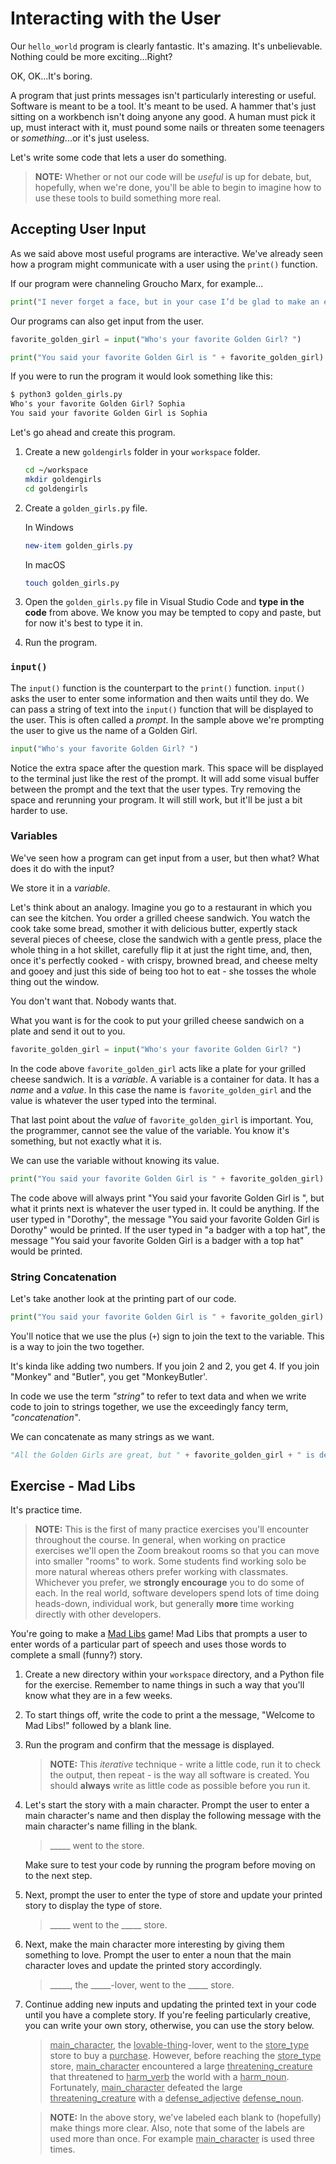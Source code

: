 # Interacting with the User

Our `hello_world` program is clearly fantastic. It's amazing. It's unbelievable. Nothing could be more exciting...Right?

OK, OK...It's boring.

A program that just prints messages isn't particularly interesting or useful. Software is meant to be a tool. It's meant to be used. A hammer that's just sitting on a workbench isn't doing anyone any good. A human must pick it up, must interact with it, must pound some nails or threaten some teenagers or _something_...or it's just useless.

Let's write some code that lets a user do something.

> **NOTE:** Whether or not our code will be _useful_ is up for debate, but, hopefully, when we're done, you'll be able to begin to imagine how to use these tools to build something more real.

## Accepting User Input

As we said above most useful programs are interactive. We've already seen how a program might communicate with a user using the `print()` function.

If our program were channeling Groucho Marx, for example...

```python
print("I never forget a face, but in your case I’d be glad to make an exception.")
```

Our programs can also get input from the user.

```python
favorite_golden_girl = input("Who's your favorite Golden Girl? ")

print("You said your favorite Golden Girl is " + favorite_golden_girl)
```

If you were to run the program it would look something like this:

```txt
$ python3 golden_girls.py 
Who's your favorite Golden Girl? Sophia
You said your favorite Golden Girl is Sophia
```

Let's go ahead and create this program.

1. Create a new `goldengirls` folder in your `workspace` folder.

    ```sh
    cd ~/workspace
    mkdir goldengirls
    cd goldengirls
    ```

1. Create a `golden_girls.py` file.

    In Windows
    ```powershell
    new-item golden_girls.py
    ```

    In macOS
    ```sh
    touch golden_girls.py
    ```

1. Open the `golden_girls.py` file in Visual Studio Code and **type in the code** from above. We know you may be tempted to copy and paste, but for now it's best to type it in.

1. Run the program.

### `input()`

The `input()` function is the counterpart to the `print()` function. `input()` asks the user to enter some information and then waits until they do. We can pass a string of text into the `input()` function that will be displayed to the user. This is often called a _prompt_. In the sample above we're prompting the user to give us the name of a Golden Girl.

```python
input("Who's your favorite Golden Girl? ")
```

Notice the extra space after the question mark. This space will be displayed to the terminal just like the rest of the prompt. It will add some visual buffer between the prompt and the text that the user types. Try removing the space and rerunning your program. It will still work, but it'll be just a bit harder to use.

### Variables

We've seen how a program can get input from a user, but then what? What does it do with the input?

We store it in a _variable_.

Let's think about an analogy. Imagine you go to a restaurant in which you can see the kitchen. You order a grilled cheese sandwich. You watch the cook take some bread, smother it with delicious butter, expertly stack several pieces of cheese, close the sandwich with a gentle press, place the whole thing in a hot skillet, carefully flip it at just the right time, and, then, once it's perfectly cooked - with crispy, browned bread, and cheese melty and gooey and just this side of being too hot to eat - she tosses the whole thing out the window.

You don't want that. Nobody wants that.

What you want is for the cook to put your grilled cheese sandwich on a plate and send it out to you.

```python
favorite_golden_girl = input("Who's your favorite Golden Girl? ")
```

In the code above `favorite_golden_girl` acts like a plate for your grilled cheese sandwich. It is a _variable_. A variable is a container for data. It has a _name_ and a _value_. In this case the name is `favorite_golden_girl` and the value is whatever the user typed into the terminal.

That last point about the _value_ of `favorite_golden_girl` is important. You, the programmer, cannot see the value of the variable. You know it's something, but not exactly what it is.

We can use the variable without knowing its value.

```python
print("You said your favorite Golden Girl is " + favorite_golden_girl)
```

The code above will always print "You said your favorite Golden Girl is ", but what it prints next is whatever the user typed in. It could be anything. If the user typed in "Dorothy", the message "You said your favorite Golden Girl is Dorothy" would be printed. If the user typed in "a badger with a top hat", the message "You said your favorite Golden Girl is a badger with a top hat" would be printed.

### String Concatenation

Let's take another look at the printing part of our code.

```python
print("You said your favorite Golden Girl is " + favorite_golden_girl)
```

You'll notice that we use the plus (`+`) sign to join the text to the variable. This is a way to join the two together.

It's kinda like adding two numbers. If you join 2 and 2, you get 4. If you join "Monkey" and "Butler", you get "MonkeyButler'.

In code we use the term _"string"_ to refer to text data and when we write code to join to strings together, we use the exceedingly fancy term, _"concatenation"_.

We can concatenate as many strings as we want.

```python
"All the Golden Girls are great, but " + favorite_golden_girl + " is definitely the best!"
```

## Exercise - Mad Libs

It's practice time.

> **NOTE:** This is the first of many practice exercises you'll encounter throughout the course. In general, when working on practice exercises we'll open the Zoom breakout rooms so that you can move into smaller "rooms" to work. Some students find working solo be more natural whereas others prefer working with classmates. Whichever you prefer, we **strongly encourage** you to do some of each. In the real world, software developers spend lots of time doing heads-down, individual work, but generally **more** time working directly with other developers.

You're going to make a [Mad Libs](https://en.wikipedia.org/wiki/Mad_Libs) game! Mad Libs that prompts a user to enter words of a particular part of speech and uses those words to complete a small (funny?) story.

1. Create a new directory within your `workspace` directory, and a Python file for the exercise. Remember to name things in such a way that you'll know what they are in a few weeks.

1. To start things off, write the code to print a the message, "Welcome to Mad Libs!" followed by a blank line.

1. Run the program and confirm that the message is displayed.

    > **NOTE:** This _iterative_ technique - write a little code, run it to check the output, then repeat - is the way all software is created. You should **always** write as little code as possible before you run it.

1. Let's start the story with a main character. Prompt the user to enter a main character's name and then display the following message with the main character's name filling in the blank.

    > _____ went to the store.

    Make sure to test your code by running the program before moving on to the next step.

1. Next, prompt the user to enter the type of store and update your printed story to display the type of store.

    > _____ went to the _____ store.

1. Next, make the main character more interesting by giving them something to love. Prompt the user to enter a noun that the main character loves and update the printed story accordingly.

    > _____, the _____-lover, went to the _____ store.

1. Continue adding new inputs and updating the printed text in your code until you have a complete story. If you're feeling particularly creative, you can write your own story, otherwise, you can use the story below.

    > <u>main_character</u>, the <u>lovable-thing</u>-lover, went to the <u>store_type</u> store to buy a <u>purchase</u>. However, before reaching the <u>store_type</u> store, <u>main_character</u> encountered a large <u>threatening_creature</u> that threatened to <u>harm_verb</u> the world with a <u>harm_noun</u>. Fortunately, <u>main_character</u> defeated the large <u>threatening_creature</u> with a <u>defense_adjective</u> <u>defense_noun</u>.

    > **NOTE:** In the above story, we've labeled each blank to (hopefully) make things more clear. Also, note that some of the labels are used more than once. For example <u>main_character</u> is used three times.
